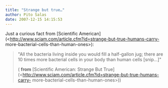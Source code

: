 ```yaml
---
title: "Strange but true…"
author: Pito Salas
date: 2007-12-15 14:15:53
---
```



Just a curious fact from [Scientific
American](<http://www.sciam.com/article.cfm?id=strange-but-true-humans-carry-
more-bacterial-cells-than-human-ones>):

> "All the bacteria living inside you would fill a half-gallon jug; there are
> 10 times more bacterial cells in your body than human cells [snip…]"
>
> ( **from** [Scientific American: Strange But
> True](<http://www.sciam.com/article.cfm?id=strange-but-true-humans-carry-
> more-bacterial-cells-than-human-ones>))


